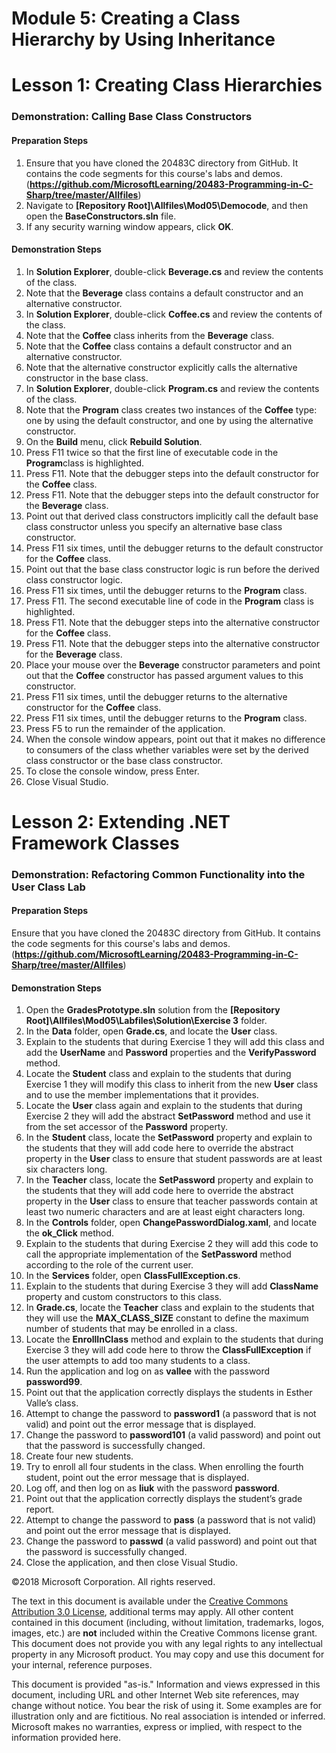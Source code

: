 
# Module 5: Creating a Class Hierarchy by Using Inheritance

# Lesson 1: Creating Class Hierarchies

### Demonstration: Calling Base Class Constructors

#### Preparation Steps

1. Ensure that you have cloned the 20483C directory from GitHub. It contains the code segments for this course's labs and demos. (**https://github.com/MicrosoftLearning/20483-Programming-in-C-Sharp/tree/master/Allfiles**)
2. Navigate to **[Repository Root]\Allfiles\Mod05\Democode**, and then open the **BaseConstructors.sln** file.
3. If any security warning window appears, click **OK**.

#### Demonstration Steps


1.  In **Solution Explorer**, double-click **Beverage.cs** and review the contents of the class.
2.  Note that the **Beverage** class contains a default constructor and an alternative constructor.
3.  In **Solution Explorer**, double-click **Coffee.cs** and review the contents of the class.
4.  Note that the **Coffee** class inherits from the **Beverage** class.
5.  Note that the **Coffee** class contains a default constructor and an alternative constructor.
6. Note that the alternative constructor explicitly calls the alternative constructor in the base class.
7.  In **Solution Explorer**, double-click **Program.cs** and review the contents of the class.
8.  Note that the **Program** class creates two instances of the **Coffee** type: one by using the default constructor, and one by using the alternative constructor.
9.  On the **Build** menu, click **Rebuild Solution**.
10.  Press F11 twice so that the first line of executable code in the **Program**class is highlighted.
11.  Press F11. Note that the debugger steps into the default constructor for the **Coffee** class.
12.  Press F11. Note that the debugger steps into the default constructor for the **Beverage** class.
13.  Point out that derived class constructors implicitly call the default base class constructor unless you specify an alternative base class constructor.
14.  Press F11 six times, until the debugger returns to the default constructor for the **Coffee** class.
15.  Point out that the base class constructor logic is run before the derived class constructor logic.
16.  Press F11 six times, until the debugger returns to the **Program** class.
17.  Press F11. The second executable line of code in the **Program** class is highlighted.
18.  Press F11. Note that the debugger steps into the alternative constructor for the **Coffee** class.
19.  Press F11. Note that the debugger steps into the alternative constructor for the **Beverage** class.
20.  Place your mouse over the **Beverage** constructor parameters and point out that the **Coffee** constructor has passed argument values to this constructor.
21.  Press F11 six times, until the debugger returns to the alternative constructor for the **Coffee** class.
22.  Press F11 six times, until the debugger returns to the **Program** class.
23.	Press F5 to run the remainder of the application. 
24.	When the console window appears, point out that it makes no difference to consumers of the class whether variables were set by the derived class constructor or the base class constructor. 
25.	To close the console window, press Enter. 
26.	Close Visual Studio. 


# Lesson 2: Extending .NET Framework Classes

### Demonstration: Refactoring Common Functionality into the User Class Lab

#### Preparation Steps

Ensure that you have cloned the 20483C directory from GitHub. It contains the code segments for this course's labs and demos. (**https://github.com/MicrosoftLearning/20483-Programming-in-C-Sharp/tree/master/Allfiles**)

#### Demonstration Steps

1. Open the **GradesPrototype.sln** solution from the **[Repository Root]\Allfiles\Mod05\Labfiles\Solution\Exercise 3** folder.
2. In the **Data** folder, open **Grade.cs**, and locate the **User** class.
3. Explain to the students that during Exercise 1 they will add this class and add the **UserName** and **Password** properties and the **VerifyPassword** method.
4. Locate the **Student** class and explain to the students that during Exercise 1 they will modify this class to inherit from the new **User** class and to use the member implementations that it provides.
5. Locate the **User** class again and explain to the students that during Exercise 2 they will add the abstract **SetPassword** method and use it from the set accessor of the **Password** property.
6. In the **Student** class, locate the **SetPassword** property and explain to the students that they will add code here to override the abstract property in the **User** class to ensure that student passwords are at least six characters long.
7. In the **Teacher** class, locate the **SetPassword** property and explain to the students that they will add code here to override the abstract property in the **User** class to ensure that teacher passwords contain at least two numeric characters and are at least eight characters long.
8. In the **Controls** folder, open **ChangePasswordDialog.xaml**, and locate the **ok_Click** method.
9. Explain to the students that during Exercise 2 they will add this code to call the appropriate implementation of the **SetPassword** method according to the role of the current user.
10. In the **Services** folder, open **ClassFullException.cs**.
11. Explain to the students that during Exercise 3 they will add **ClassName** property and custom constructors to this class.
12. In **Grade.cs**, locate the **Teacher** class and explain to the students that they will use the **MAX_CLASS_SIZE** constant to define the maximum number of students that may be enrolled in a class.
13. Locate the **EnrollInClass** method and explain to the students that during Exercise 3 they will add code here to throw the **ClassFullException** if the user attempts to add too many students to a class.
14. Run the application and log on as **vallee** with the password **password99**.
15. Point out that the application correctly displays the students in Esther Valle’s class.
16. Attempt to change the password to **password1** (a password that is not valid) and point out the error message that is displayed.
17. Change the password to **password101** (a valid password) and point out that the password is successfully changed.
18. Create four new students.
19. Try to enroll all four students in the class. When enrolling the fourth student, point out the error message that is displayed.
20. Log off, and then log on as **liuk** with the password **password**.
21. Point out that the application correctly displays the student’s grade report.
22. Attempt to change the password to **pass** (a password that is not valid) and point out the error message that is displayed.
23. Change the password to **passwd** (a valid password) and point out that the password is successfully changed.
24. Close the application, and then close Visual Studio.


©2018 Microsoft Corporation. All rights reserved.

The text in this document is available under the  [Creative Commons Attribution 3.0 License](https://creativecommons.org/licenses/by/3.0/legalcode), additional terms may apply. All other content contained in this document (including, without limitation, trademarks, logos, images, etc.) are  **not**  included within the Creative Commons license grant. This document does not provide you with any legal rights to any intellectual property in any Microsoft product. You may copy and use this document for your internal, reference purposes.

This document is provided &quot;as-is.&quot; Information and views expressed in this document, including URL and other Internet Web site references, may change without notice. You bear the risk of using it. Some examples are for illustration only and are fictitious. No real association is intended or inferred. Microsoft makes no warranties, express or implied, with respect to the information provided here.
